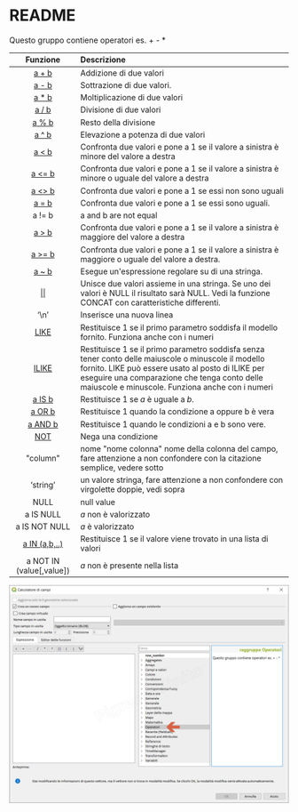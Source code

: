 # README

Questo gruppo contiene operatori es. + - \*

| Funzione | Descrizione |
| :---: | :--- |
| [a + b](operatori/funzioni/somma.md) | Addizione di due valori |
| [a - b](operatori/funzioni/meno.md) | Sottrazione di due valori. |
| [a \* b](operatori/funzioni/prodotto.md) | Moltiplicazione di due valori |
| [a / b](operatori/funzioni/divisione.md) | Divisione di due valori |
| [a % b](operatori/funzioni/resto_divisione.md) | Resto della divisione |
| [a ^ b](operatori/funzioni/potenza.md) | Elevazione a potenza di due valori |
| [a &lt; b](operatori/funzioni/minore.md) | Confronta due valori e pone a 1 se il valore a sinistra è minore del valore a destra |
| [a &lt;= b](operatori/funzioni/minoreuguale.md) | Confronta due valori e pone a 1 se il valore a sinistra è minore o uguale del valore a destra |
| [a &lt;&gt; b](operatori/funzioni/diverso.md) | Confronta due valori e pone a 1 se essi non sono uguali |
| [a = b](operatori/funzioni/uguale.md) | Confronta due valori e pone a 1 se essi sono uguali. |
| a != b | a and b are not equal |
| [a &gt; b](operatori/funzioni/maggiore.md) | Confronta due valori e pone a 1 se il valore a sinistra è maggiore del valore a destra |
| [a &gt;= b](operatori/funzioni/maggioreuguale.md) | Confronta due valori e pone a 1 se il valore a sinistra è maggiore o uguale del valore a destra. |
| [a ~ b](operatori/funzioni/tilde.md) | Esegue un'espressione regolare su di una stringa. |
| [\|\|](operatori/funzioni/doppio_pipe.md) | Unisce due valori assieme in una stringa. Se uno dei valori è NULL il risultato sarà NULL. Vedi la funzione CONCAT con caratteristiche differenti. |
| ‘\n’ | Inserisce una nuova linea |
| [LIKE](operatori/funzioni/like.md) | Restituisce 1 se il primo parametro soddisfa il modello fornito. Funziona anche con i numeri |
| [ILIKE](operatori/funzioni/ilike.md) | Restituisce 1 se il primo parametro soddisfa senza tener conto delle maiuscole o minuscole il modello fornito. LIKE può essere usato al posto di ILIKE per eseguire una comparazione che tenga conto delle maiuscole e minuscole. Funziona anche con i numeri |
| [a IS b](operatori/funzioni/is.md) | Restituisce 1 se _a_ è uguale a _b_. |
| [a OR b](operatori/funzioni/or.md) | Restituisce 1 quando la condizione a oppure b è vera |
| [a AND b](operatori/funzioni/and.md) | Restituisce 1 quando le condizioni a e b sono vere. |
| [NOT](operatori/funzioni/not.md) | Nega una condizione |
| "column" | nome "nome colonna"  nome della colonna del campo, fare attenzione a non confondere con la citazione semplice, vedere sotto |
| ‘string’ | un valore stringa, fare attenzione a non  confondere con virgolette doppie, vedi sopra |
| NULL | null value |
| a IS NULL | _a_ non è valorizzato |
| a IS NOT NULL | _a_ è valorizzato |
| [a IN \(a,b,..\)](operatori/funzioni/in.md) | Restituisce 1 se il valore viene trovato in una lista di valori |
| a NOT IN \(value\[,value\]\) | _a_ non è presente nella lista |

![](../.gitbook/assets/gruppo_operatori1.png)

